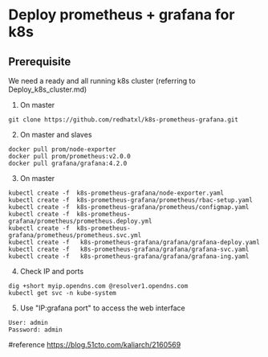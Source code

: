 # Deploy prometheus + grafana for k8s

## Prerequisite
We need a ready and all running k8s cluster (referring to Deploy_k8s_cluster.md)

1. On master 
```
git clone https://github.com/redhatxl/k8s-prometheus-grafana.git
```

2. On master and slaves
```
docker pull prom/node-exporter
docker pull prom/prometheus:v2.0.0
docker pull grafana/grafana:4.2.0
```

3. On master
```
kubectl create -f  k8s-prometheus-grafana/node-exporter.yaml 
kubectl create -f  k8s-prometheus-grafana/prometheus/rbac-setup.yaml
kubectl create -f  k8s-prometheus-grafana/prometheus/configmap.yaml 
kubectl create -f  k8s-prometheus-grafana/prometheus/prometheus.deploy.yml 
kubectl create -f  k8s-prometheus-grafana/prometheus/prometheus.svc.yml 
kubectl create -f   k8s-prometheus-grafana/grafana/grafana-deploy.yaml
kubectl create -f   k8s-prometheus-grafana/grafana/grafana-svc.yaml
kubectl create -f   k8s-prometheus-grafana/grafana/grafana-ing.yaml
```

4. Check IP and ports
```
dig +short myip.opendns.com @resolver1.opendns.com
kubectl get svc -n kube-system
```

5. Use "IP:grafana port" to access the web interface
```
User: admin
Password: admin
```



#reference
https://blog.51cto.com/kaliarch/2160569
